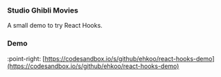 ### Studio Ghibli Movies

A small demo to try React Hooks.

### Demo

:point-right: [https://codesandbox.io/s/github/ehkoo/react-hooks-demo](https://codesandbox.io/s/github/ehkoo/react-hooks-demo)
